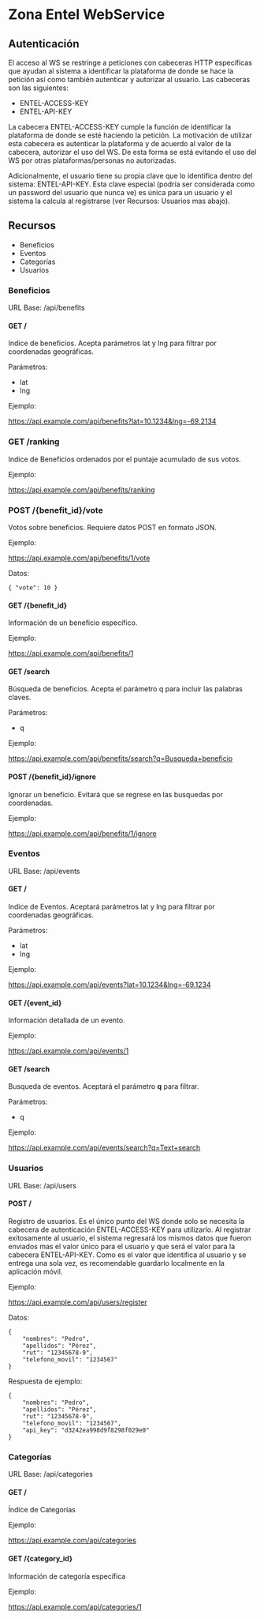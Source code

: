 # Zona Entel WebService

## Autenticación

El acceso al WS se restringe a peticiones con cabeceras HTTP específicas que ayudan al sistema a identificar la plataforma de donde se hace la petición así como también autenticar y autorizar al usuario. Las cabeceras son las siguientes:

- ENTEL-ACCESS-KEY
- ENTEL-API-KEY

La cabecera ENTEL-ACCESS-KEY cumple la función de identificar la plataforma de donde se esté haciendo la petición. La motivación de utilizar esta cabecera es autenticar la plataforma y de acuerdo al valor de la cabecera, autorizar el uso del WS. De esta forma se está evitando el uso del WS por otras plataformas/personas no autorizadas.

Adicionalmente, el usuario tiene su propia clave que lo identifica dentro del sistema: ENTEL-API-KEY. Esta clave especial (podría ser considerada como un password del usuario que nunca ve) es única para un usuario y el sistema la calcula al registrarse (ver Recursos: Usuarios mas abajo).


## Recursos

- Beneficios
- Eventos
- Categorías
- Usuarios


### Beneficios

URL Base: /api/benefits

#### GET /

Indice de beneficios. Acepta parámetros lat y lng para filtrar por coordenadas geográficas.

Parámetros:

 - lat
 - lng

Ejemplo:

https://api.example.com/api/benefits?lat=10.1234&lng=-69.2134

### GET /ranking

Indice de Beneficios ordenados por el puntaje acumulado de sus votos.

Ejemplo:

https://api.example.com/api/benefits/ranking

### POST /{benefit_id}/vote

Votos sobre beneficios. Requiere datos POST en formato JSON.

Ejemplo:

https://api.example.com/api/benefits/1/vote

Datos:

	{ "vote": 10 }

#### GET /{benefit_id}

Información de un beneficio específico.

Ejemplo:

https://api.example.com/api/benefits/1

#### GET /search

Búsqueda de beneficios. Acepta el parámetro q para incluir las palabras claves.

Parámetros:

 - q

Ejemplo:

https://api.example.com/api/benefits/search?q=Busqueda+beneficio

#### POST /{benefit_id}/ignore

Ignorar un beneficio. Evitará que se regrese en las busquedas por coordenadas.

Ejemplo:

https://api.example.com/api/benefits/1/ignore

### Eventos

URL Base: /api/events

#### GET /

Indice de Eventos. Aceptará parámetros lat y lng para filtrar por coordenadas geográficas.

Parámetros:

 - lat
 - lng

Ejemplo:

https://api.example.com/api/events?lat=10.1234&lng=-69.1234

#### GET /{event_id}

Información detallada de un evento.

Ejemplo:

https://api.example.com/api/events/1

#### GET /search

Busqueda de eventos. Aceptará el parámetro **q** para filtrar.

Parámetros:

 - q

Ejemplo:

https://api.example.com/api/events/search?q=Text+search


### Usuarios

URL Base: /api/users

#### POST /

Registro de usuarios. Es el único punto del WS donde solo se necesita la cabecera de autenticación ENTEL-ACCESS-KEY para utilizarlo. Al registrar exitosamente al usuario, el sistema regresará los mismos datos que fueron enviados mas el valor único para el usuario y que será el valor para la cabecera ENTEL-API-KEY. Como es el valor que identifica al usuario y se entrega una sola vez, es recomendable guardarlo localmente en la aplicación móvil.

Ejemplo:

https://api.example.com/api/users/register

Datos:

	{
		"nombres": "Pedro",
		"apellidos": "Pérez",
		"rut": "12345678-9",
		"telefono_movil": "1234567"
	}

Respuesta de ejemplo:

	{
		"nombres": "Pedro",
		"apellidos": "Pérez",
		"rut": "12345678-9",
		"telefono_movil": "1234567",
		"api_key": "d3242ea998d9f8298f029e0"
	}


### Categorías

URL Base: /api/categories

#### GET /

Índice de Categorías

Ejemplo:

https://api.example.com/api/categories

#### GET /{category_id}

Información de categoría específica

Ejemplo:

https://api.example.com/api/categories/1